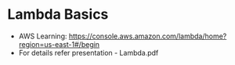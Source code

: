 # Lambda Basics
 - AWS Learning: https://console.aws.amazon.com/lambda/home?region=us-east-1#/begin
 - For details refer presentation - Lambda.pdf
